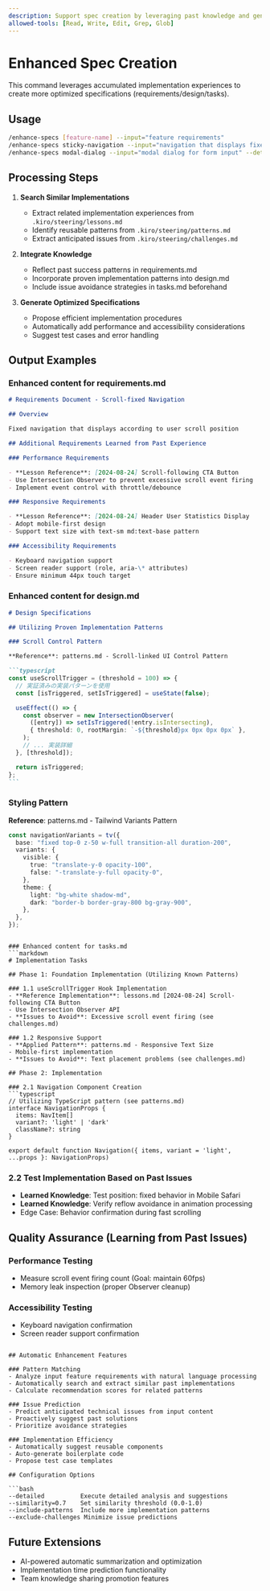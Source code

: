 ```yaml
---
description: Support spec creation by leveraging past knowledge and generate optimized implementation specifications
allowed-tools: [Read, Write, Edit, Grep, Glob]
---
```


# Enhanced Spec Creation

This command leverages accumulated implementation experiences to create more optimized specifications (requirements/design/tasks).

## Usage

```bash
/enhance-specs [feature-name] --input="feature requirements"
/enhance-specs sticky-navigation --input="navigation that displays fixed during scroll"
/enhance-specs modal-dialog --input="modal dialog for form input" --detailed
```

## Processing Steps

1. **Search Similar Implementations**
   - Extract related implementation experiences from `.kiro/steering/lessons.md`
   - Identify reusable patterns from `.kiro/steering/patterns.md`
   - Extract anticipated issues from `.kiro/steering/challenges.md`

2. **Integrate Knowledge**
   - Reflect past success patterns in requirements.md
   - Incorporate proven implementation patterns into design.md
   - Include issue avoidance strategies in tasks.md beforehand

3. **Generate Optimized Specifications**
   - Propose efficient implementation procedures
   - Automatically add performance and accessibility considerations
   - Suggest test cases and error handling

## Output Examples

### Enhanced content for requirements.md

```markdown
# Requirements Document - Scroll-fixed Navigation

## Overview

Fixed navigation that displays according to user scroll position

## Additional Requirements Learned from Past Experience

### Performance Requirements

- **Lesson Reference**: [2024-08-24] Scroll-following CTA Button
- Use Intersection Observer to prevent excessive scroll event firing
- Implement event control with throttle/debounce

### Responsive Requirements

- **Lesson Reference**: [2024-08-24] Header User Statistics Display
- Adopt mobile-first design
- Support text size with text-sm md:text-base pattern

### Accessibility Requirements

- Keyboard navigation support
- Screen reader support (role, aria-\* attributes)
- Ensure minimum 44px touch target
```

### Enhanced content for design.md

````markdown
# Design Specifications

## Utilizing Proven Implementation Patterns

### Scroll Control Pattern

**Reference**: patterns.md - Scroll-linked UI Control Pattern

```typescript
const useScrollTrigger = (threshold = 100) => {
  // 実証済みの実装パターンを使用
  const [isTriggered, setIsTriggered] = useState(false);

  useEffect(() => {
    const observer = new IntersectionObserver(
      ([entry]) => setIsTriggered(!entry.isIntersecting),
      { threshold: 0, rootMargin: `-${threshold}px 0px 0px 0px` },
    );
    // ... 実装詳細
  }, [threshold]);

  return isTriggered;
};
```
````

### Styling Pattern

**Reference**: patterns.md - Tailwind Variants Pattern

```typescript
const navigationVariants = tv({
  base: "fixed top-0 z-50 w-full transition-all duration-200",
  variants: {
    visible: {
      true: "translate-y-0 opacity-100",
      false: "-translate-y-full opacity-0",
    },
    theme: {
      light: "bg-white shadow-md",
      dark: "border-b border-gray-800 bg-gray-900",
    },
  },
});
```

````

### Enhanced content for tasks.md
```markdown
# Implementation Tasks

## Phase 1: Foundation Implementation (Utilizing Known Patterns)

### 1.1 useScrollTrigger Hook Implementation
- **Reference Implementation**: lessons.md [2024-08-24] Scroll-following CTA Button
- Use Intersection Observer API
- **Issues to Avoid**: Excessive scroll event firing (see challenges.md)

### 1.2 Responsive Support
- **Applied Pattern**: patterns.md - Responsive Text Size
- Mobile-first implementation
- **Issues to Avoid**: Text placement problems (see challenges.md)

## Phase 2: Implementation

### 2.1 Navigation Component Creation
```typescript
// Utilizing TypeScript pattern (see patterns.md)
interface NavigationProps {
  items: NavItem[]
  variant?: 'light' | 'dark'
  className?: string
}

export default function Navigation({ items, variant = 'light', ...props }: NavigationProps)
````

### 2.2 Test Implementation Based on Past Issues

- **Learned Knowledge**: Test position: fixed behavior in Mobile Safari
- **Learned Knowledge**: Verify reflow avoidance in animation processing
- Edge Case: Behavior confirmation during fast scrolling

## Quality Assurance (Learning from Past Issues)

### Performance Testing

- Measure scroll event firing count (Goal: maintain 60fps)
- Memory leak inspection (proper Observer cleanup)

### Accessibility Testing

- Keyboard navigation confirmation
- Screen reader support confirmation

````

## Automatic Enhancement Features

### Pattern Matching
- Analyze input feature requirements with natural language processing
- Automatically search and extract similar past implementations
- Calculate recommendation scores for related patterns

### Issue Prediction
- Predict anticipated technical issues from input content
- Proactively suggest past solutions
- Prioritize avoidance strategies

### Implementation Efficiency
- Automatically suggest reusable components
- Auto-generate boilerplate code
- Propose test case templates

## Configuration Options

```bash
--detailed          Execute detailed analysis and suggestions
--similarity=0.7    Set similarity threshold (0.0-1.0)
--include-patterns  Include more implementation patterns
--exclude-challenges Minimize issue predictions
````

## Future Extensions

- AI-powered automatic summarization and optimization
- Implementation time prediction functionality
- Team knowledge sharing promotion features
